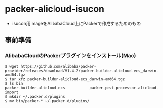 # packer-alicloud-isucon
- isucon用imageをAlibabaCloud上にPackerで作成するためのもの

## 事前準備

### AlibabaCloudのPackerプラグインをインストール(Mac)
```
$ wget https://github.com/alibaba/packer-provider/releases/download/V1.4.2/packer-builder-alicloud-ecs_darwin-amd64.tgz
$ tar xfz packer-builder-alicloud-ecs_darwin-amd64.tgz
$ ls bin
packer-builder-alicloud-ecs           packer-post-processor-alicloud-import
$ mkdir ~/.packer.d/plugins
$ mv bin/packer-* ~/.packer.d/plugins/
```
